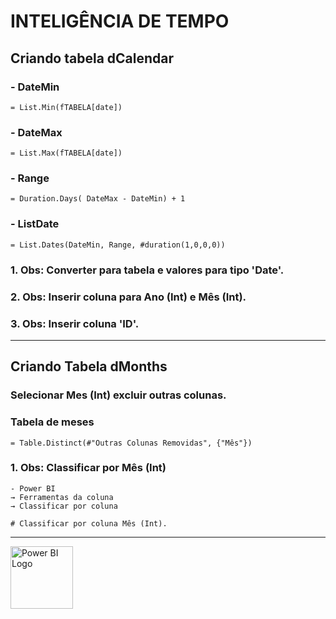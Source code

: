 # INTELIGÊNCIA DE TEMPO

## Criando tabela dCalendar

### - DateMin

```
= List.Min(fTABELA[date])
```

### - DateMax

```
= List.Max(fTABELA[date])
```

### - Range

```
= Duration.Days( DateMax - DateMin) + 1
```

### - ListDate

```
= List.Dates(DateMin, Range, #duration(1,0,0,0))
```

### 1. Obs: Converter para tabela e valores para tipo 'Date'.

### 2. Obs: Inserir coluna para Ano (Int) e Mês (Int).

### 3. Obs: Inserir coluna 'ID'.

---

## Criando Tabela dMonths

### Selecionar Mes (Int) excluir outras colunas.

### Tabela de meses
```
= Table.Distinct(#"Outras Colunas Removidas", {"Mês"})
```

### 1. Obs: Classificar por Mês (Int)

```
- Power BI
→ Ferramentas da coluna
→ Classificar por coluna

# Classificar por coluna Mês (Int).
```




---

<img src="../src/power-bi.svg" alt="Power BI Logo" style="height: 100px;">
